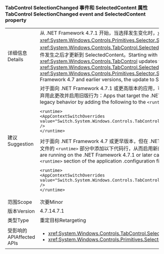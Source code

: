 ### <a name="tabcontrol-selectionchanged-event-and-selectedcontent-property"></a><span data-ttu-id="04f18-101">TabControl SelectionChanged 事件和 SelectedContent 属性</span><span class="sxs-lookup"><span data-stu-id="04f18-101">TabControl SelectionChanged event and SelectedContent property</span></span>

|   |   |
|---|---|
|<span data-ttu-id="04f18-102">详细信息</span><span class="sxs-lookup"><span data-stu-id="04f18-102">Details</span></span>|<span data-ttu-id="04f18-103">从 .NET Framework 4.7.1 开始，当选择发生变化时，<xref:System.Windows.Controls.TabControl> 在引发 <xref:System.Windows.Controls.Primitives.Selector.SelectionChanged> 事件之前更新其 <xref:System.Windows.Controls.TabControl.SelectedContent> 属性的值。而在 .NET Framework 4.7 和更早版本中，在事件发生之后才更新到 SelectedContent。</span><span class="sxs-lookup"><span data-stu-id="04f18-103">Starting with the .NET Framework 4.7.1, a <xref:System.Windows.Controls.TabControl> updates the value of its <xref:System.Windows.Controls.TabControl.SelectedContent> property before raising the <xref:System.Windows.Controls.Primitives.Selector.SelectionChanged> event, when its selection changes.In the .NET Framework 4.7 and earlier versions, the update to SelectedContent happened after the event.</span></span>|
|<span data-ttu-id="04f18-104">建议</span><span class="sxs-lookup"><span data-stu-id="04f18-104">Suggestion</span></span>|<span data-ttu-id="04f18-105">对于面向 .NET Framework 4.7.1 或更高版本的应用，可以在应用程序配置文件的 <code>&lt;runtime&gt;</code> 部分添加以下内容，从而选择弃用此更改并启用旧版行为：</span><span class="sxs-lookup"><span data-stu-id="04f18-105">Apps that target the .NET Framework 4.7.1 or later can opt out of this change and use legacy behavior by adding the following to the <code>&lt;runtime&gt;</code> section of the application configuration file:</span></span><pre><code class="language-xml">&lt;runtime&gt;&#13;&#10;&lt;AppContextSwitchOverrides value=&quot;Switch.System.Windows.Controls.TabControl.SelectionPropertiesCanLagBehindSelectionChangedEvent=true&quot; /&gt;&#13;&#10;&lt;/runtime&gt;&#13;&#10;</code></pre><span data-ttu-id="04f18-106">对于面向 .NET Framework 4.7 或更早版本，但在 .NET Framework 4.7.1 或更高版本上运行的应用，可以在应用程序配置文件的 <code>&lt;runtime&gt;</code> 部分中添加以下代码行，从而启用新的行为：</span><span class="sxs-lookup"><span data-stu-id="04f18-106">Apps that target the .NET Framework 4.7 or earlier but are running on the .NET Framework 4.7.1 or later can enable the new behavior by adding the following line to the <code>&lt;runtime&gt;</code> section of the application .configuration file:</span></span><pre><code class="language-xml">&lt;runtime&gt;&#13;&#10;&lt;AppContextSwitchOverrides value=&quot;Switch.System.Windows.Controls.TabControl.SelectionPropertiesCanLagBehindSelectionChangedEvent=false&quot; /&gt;&#13;&#10;&lt;/runtime&gt;&#13;&#10;</code></pre>|
|<span data-ttu-id="04f18-107">范围</span><span class="sxs-lookup"><span data-stu-id="04f18-107">Scope</span></span>|<span data-ttu-id="04f18-108">次要</span><span class="sxs-lookup"><span data-stu-id="04f18-108">Minor</span></span>|
|<span data-ttu-id="04f18-109">版本</span><span class="sxs-lookup"><span data-stu-id="04f18-109">Version</span></span>|<span data-ttu-id="04f18-110">4.7.1</span><span class="sxs-lookup"><span data-stu-id="04f18-110">4.7.1</span></span>|
|<span data-ttu-id="04f18-111">类型</span><span class="sxs-lookup"><span data-stu-id="04f18-111">Type</span></span>|<span data-ttu-id="04f18-112">重定目标</span><span class="sxs-lookup"><span data-stu-id="04f18-112">Retargeting</span></span>|
|<span data-ttu-id="04f18-113">受影响的 API</span><span class="sxs-lookup"><span data-stu-id="04f18-113">Affected APIs</span></span>|<ul><li><xref:System.Windows.Controls.TabControl.SelectedContent?displayProperty=nameWithType></li><li><xref:System.Windows.Controls.Primitives.Selector.SelectionChanged?displayProperty=nameWithType></li></ul>|

